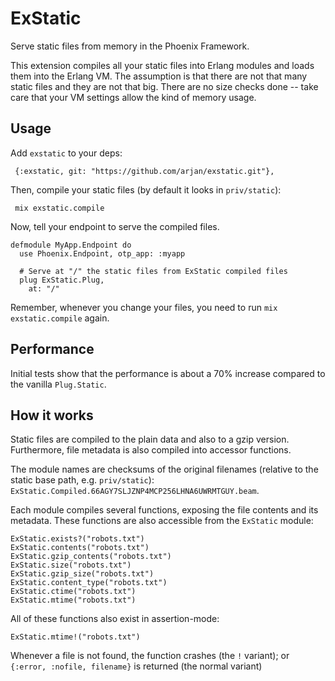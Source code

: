 ExStatic
========

Serve static files from memory in the Phoenix Framework.

This extension compiles all your static files into Erlang modules and
loads them into the Erlang VM. The assumption is that there are not
that many static files and they are not that big. There are no size
checks done -- take care that your VM settings allow the kind of
memory usage.

Usage
-----

Add `exstatic` to your deps:

     {:exstatic, git: "https://github.com/arjan/exstatic.git"},

Then, compile your static files (by default it looks in `priv/static`):

     mix exstatic.compile

Now, tell your endpoint to serve the compiled files.

    defmodule MyApp.Endpoint do
      use Phoenix.Endpoint, otp_app: :myapp
      
      # Serve at "/" the static files from ExStatic compiled files
      plug ExStatic.Plug,
        at: "/"

Remember, whenever you change your files, you need to run `mix
exstatic.compile` again.


Performance
-----------

Initial tests show that the performance is about a 70% increase
compared to the vanilla `Plug.Static`.



How it works
------------

Static files are compiled to the plain data and also to a gzip
version. Furthermore, file metadata is also compiled into accessor
functions.

The module names are checksums of the original filenames (relative to
the static base path, e.g. `priv/static`):
`ExStatic.Compiled.66AGY7SLJZNP4MCP256LHNA6UWRMTGUY.beam`.

Each module compiles several functions, exposing the file contents and its metadata.
These functions are also accessible from the `ExStatic` module:

    ExStatic.exists?("robots.txt")
    ExStatic.contents("robots.txt")
    ExStatic.gzip_contents("robots.txt")
    ExStatic.size("robots.txt")
    ExStatic.gzip_size("robots.txt")
    ExStatic.content_type("robots.txt")
    ExStatic.ctime("robots.txt")
    ExStatic.mtime("robots.txt")

All of these functions also exist in assertion-mode:

    ExStatic.mtime!("robots.txt")


Whenever a file is not found, the function crashes (the `!` variant);
or `{:error, :nofile, filename}` is returned (the normal variant)
